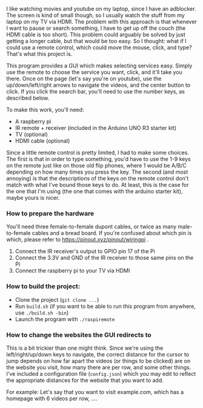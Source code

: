 I like watching movies and youtube on my laptop, since I have an adblocker. The screen is kind of small though, so I usually watch the stuff from my laptop on my TV via HDMI. The problem with this approach is that whenever I want to pause or search something, I have to get up off the couch (the HDMI cable is too short). This problem could arguably be solved by just getting a longer cable, but that would be too easy. So I thought: what if I could use a remote control, which could move the mouse, click, and type? That's what this project is.

This program provides a GUI which makes selecting services easy. Simply use the remote to choose the service you want, click, and it'll take you there. Once on the page (let's say you're on youtube), use the up/down/left/right arrows to navigate the videos, and the center button to click. If you click the search bar, you'll need to use the number keys, as described below.

To make this work, you'll need:
- A raspberry pi
- IR remote + receiver (included in the Arduino UNO R3 starter kit)
- TV (optional)
- HDMI cable (optional)

Since a little remote control is pretty limited, I had to make some choices.
The first is that in order to type something, you'd have to use the 1-9 keys on the remote just like on those old flip phones, where 1 would be A/B/C depending on how many times you press the key.
The second (and most annoying) is that the descriptions of the keys on the remote control don't match with what I've bound those keys to do. At least, this is the case for the one that I'm using (the one that comes with the arduino starter kit), maybe yours is nicer.

### How to prepare the hardware

You'll need three female-to-female dupont cables, or twice as many male-to-female cables and a bread board. If you're confused about which pin is which, please refer to https://pinout.xyz/pinout/wiringpi .

1. Connect the IR receiver's output to GPIO pin 17 of the Pi
2. Connect the 3.3V and GND of the IR receiver to those same pins on the Pi
3. Connect the raspberry pi to your TV via HDMI

### How to build the project:
- Clone the project (`git clone ...`)
- Run `build.sh` (if you want to be able to run this program from anywhere, use `./build.sh -bin`)
- Launch the program with `./raspiremote`

### How to change the websites the GUI redirects to
This is a bit trickier than one might think. Since we're using the left/right/up/down keys to navigate, the correct distance for the cursor to jump depends on how far apart the videos (or things to be clicked) are on the website you visit, how many there are per row, and some other things. I've included a configuration file (`config.json`) which you may edit to reflect the appropriate distances for the website that you want to add.

For example:
Let's say that you want to visit example.com, which has a homepage with 6 videos per row, ....
